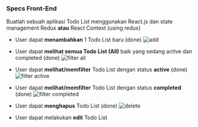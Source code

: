 ### Specs Front-End

Buatlah sebuah aplikasi Todo List menggunakan React.js dan state management Redux **atau** React Context (using redux)

- User dapat **menambahkan** 1 Todo List baru (done)
  ![add](https://github.com/mohammedazez/todo-list-skilvul-fe/assets/37678093/792bcac7-3eae-446d-b991-1031392a7898)


- User dapat **melihat semua Todo List (All)** baik yang sedang active dan completed (done)
  ![filter all](https://github.com/mohammedazez/todo-list-skilvul-fe/assets/37678093/6775a0f6-2493-4223-933e-092a7ba74edc)



- User dapat **melihat/memfilter** Todo List dengan status **active** (done)
  ![filter active](https://github.com/mohammedazez/todo-list-skilvul-fe/assets/37678093/3912f0d4-56ff-404b-b914-829156d54cdb)



- User dapat **melihat/memfilter** Todo List dengan status **completed** (done)
  ![filter completed](https://github.com/mohammedazez/todo-list-skilvul-fe/assets/37678093/9e51506e-f86b-4841-b6b7-e5f005a57b88)



- User dapat **menghapus** Todo List (done)
  ![delete](https://github.com/mohammedazez/todo-list-skilvul-fe/assets/37678093/930dd5ee-dbf2-460e-9f06-3669c5f288fa)



- User dapat melakukan **edit** Todo List
